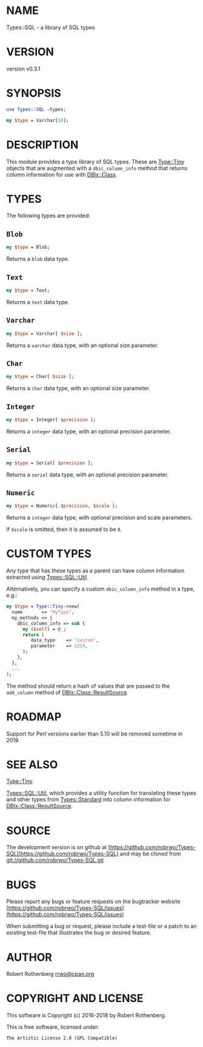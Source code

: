 # NAME

Types::SQL - a library of SQL types

# VERSION

version v0.3.1

# SYNOPSIS

```perl
use Types::SQL -types;

my $type = Varchar[16];
```

# DESCRIPTION

This module provides a type library of SQL types.  These are
[Type::Tiny](https://metacpan.org/pod/Type::Tiny) objects that are augmented with a `dbic_column_info`
method that returns column information for use with
[DBIx::Class](https://metacpan.org/pod/DBIx::Class).

# TYPES

The following types are provided:

## `Blob`

```perl
my $type = Blob;
```

Returns a `blob` data type.

## `Text`

```perl
my $type = Text;
```

Returns a `text` data type.

## `Varchar`

```perl
my $type = Varchar[ $size ];
```

Returns a `varchar` data type, with an optional size parameter.

## `Char`

```perl
my $type = Char[ $size ];
```

Returns a `char` data type, with an optional size parameter.

## `Integer`

```perl
my $type = Integer[ $precision ];
```

Returns a `integer` data type, with an optional precision parameter.

## `Serial`

```perl
my $type = Serial[ $precision ];
```

Returns a `serial` data type, with an optional precision parameter.

## `Numeric`

```perl
my $type = Numeric[ $precision, $scale ];
```

Returns a `integer` data type, with optional precision and scale parameters.

If `$scale` is omitted, then it is assumed to be `0`.

# CUSTOM TYPES

Any type that has these types as a parent can have column information
extracted using [Types::SQL::Util](https://metacpan.org/pod/Types::SQL::Util).

Alternatively, you can specify a custom `dbic_column_info` method in
a type, e.g.:

```perl
my $type = Type::Tiny->new(
  name       => 'MyType',
  my_methods => {
    dbic_column_info => sub {
      my ($self) = @_;
      return (
         data_type    => 'custom',
         parameter    => 1234,
      );
    },
  },
  ...
);
```

The method should return a hash of values that are passed to the
`add_column` method of [DBIx::Class::ResultSource](https://metacpan.org/pod/DBIx::Class::ResultSource).

# ROADMAP

Support for Perl versions earlier than 5.10 will be removed sometime
in 2019.

# SEE ALSO

[Type::Tiny](https://metacpan.org/pod/Type::Tiny).

[Types::SQL::Util](https://metacpan.org/pod/Types::SQL::Util), which provides a utility function for translating
these types and other types from [Types::Standard](https://metacpan.org/pod/Types::Standard) into column
information for [DBIx::Class::ResultSource](https://metacpan.org/pod/DBIx::Class::ResultSource).

# SOURCE

The development version is on github at [https://github.com/robrwo/Types-SQL](https://github.com/robrwo/Types-SQL)
and may be cloned from [git://github.com/robrwo/Types-SQL.git](git://github.com/robrwo/Types-SQL.git)

# BUGS

Please report any bugs or feature requests on the bugtracker website
[https://github.com/robrwo/Types-SQL/issues](https://github.com/robrwo/Types-SQL/issues)

When submitting a bug or request, please include a test-file or a
patch to an existing test-file that illustrates the bug or desired
feature.

# AUTHOR

Robert Rothenberg <rrwo@cpan.org>

# COPYRIGHT AND LICENSE

This software is Copyright (c) 2016-2018 by Robert Rothenberg.

This is free software, licensed under:

```
The Artistic License 2.0 (GPL Compatible)
```
